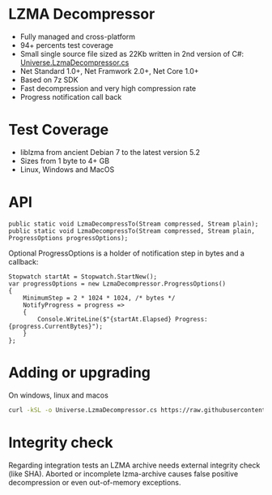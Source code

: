 # LZMA Decompressor

- Fully managed and cross-platform
- 94+ percents test coverage
- Small single source file sized as 22Kb written in 2nd version of C#: [Universe.LzmaDecompressor.cs](out/Universe.LzmaDecompressor.cs)
- Net Standard 1.0+, Net Framwork 2.0+, Net Core 1.0+
- Based on 7z SDK
- Fast decompression and very high compression rate
- Progress notification call back

# Test Coverage
- liblzma from ancient Debian 7 to the latest version 5.2
- Sizes from 1 byte to 4+ GB
- Linux, Windows and MacOS

# API
```CSharp
public static void LzmaDecompressTo(Stream compressed, Stream plain);
public static void LzmaDecompressTo(Stream compressed, Stream plain, ProgressOptions progressOptions);
```
Optional ProgressOptions is a holder of notification step in bytes and a callback:
```CSharp
Stopwatch startAt = Stopwatch.StartNew();
var progressOptions = new LzmaDecompressor.ProgressOptions()
{
    MinimumStep = 2 * 1024 * 1024, /* bytes */
    NotifyProgress = progress =>
    {
        Console.WriteLine($"{startAt.Elapsed} Progress: {progress.CurrentBytes}");
    }
};
```

# Adding or upgrading
On windows, linux and macos
```sh
curl -kSL -o Universe.LzmaDecompressor.cs https://raw.githubusercontent.com/devizer/Universe.LzmaDecompressor/main/out/Universe.LzmaDecompressor.cs
```

# Integrity check
Regarding integration tests an LZMA archive needs external integrity check (like SHA). Aborted or incomplete lzma-archive causes false positive decompression or even out-of-memory exceptions.